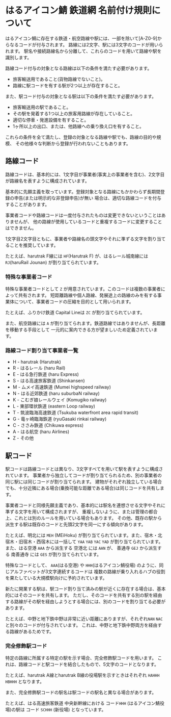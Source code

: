 # はるアイコン鯖 鉄道網 名前付け規則について

はるアイコン鯖に存在する鉄道・航空路線や駅には、一部を除いて[A-Z0-9]からなるコードが付与されます。
路線には2文字、駅には3文字のコードが用いられます。
駅名や接続路線名から分離して、これらのコードを用いて路線や駅を識別します。

路線コード付与の対象となる路線は以下の条件を満たす必要があります。

* 旅客輸送用であること(貨物路線でないこと)。
* 路線に駅コードを有する駅が2つ以上が存在すること。

また、駅コード付与の対象となる駅は以下の条件を満たす必要があります。

* 旅客輸送用の駅であること。
* その駅を発着する1つ以上の旅客用路線が存在していること。
* 適切な停車・発進設備を有すること。
* 1ヶ所以上の出口、または、他路線への乗り換え口を有すること。

これらの条件を全て満たし、登録の対象となる路線や駅でも、路線の目的や規模、
その他様々な判断から登録が行われないこともあります。

## 路線コード

路線コードは、基本的には、1文字目が事業者(事実上の事業者を含む)、2文字目が路線名を表すように構成されています。

基本的に先願主義を取っています。登録対象となる路線にもかかわらず長期間登録の申告(または明示的な非登録申告)が無い
場合は、適切な路線コードを付与することがあります。

事業者コードや路線コードは一度付与されたものは変更できないということはありませんが、
他の路線が使用しているコードと重複するコードに変更することはできません。

1文字目2文字目ともに、事業者や路線名の頭文字やそれに準ずる文字を割り当てることを推奨しています。

たとえば、harutrak F線には `HF`(Harutrak F) が、はるレール城南線には `RJ`(haruRail Jounan) が割り当てられています。

### 特殊な事業者コード

特殊な事業者コードとして `Z` が用意されています。このコードは複数の事業者によって共有されます。
短距離路線や個人路線、発展途上の路線のみを有する事業体について、事業者コードの圧縮を目的として用いられます。

たとえば、ふりかけ鉄道 Capital Lineは `ZC` が割り当てられています。

また、航空路線には `A` が割り当てられます。鉄道路線ではありませんが、長距離を移動する手段として
一元的に案内できる方が望ましいため定義されています。

### 路線コード割り当て事業者一覧

* H - harutrak (Harutrak)
* R - はるレール (haru Rail)
* E - はる急行鉄道 (haru Express)
* S - はる高速旅客鉄道 (Shinkansen)
* M - ムメイ高速鉄道 (Mumei highspeed railway)
* N - はる近郊鉄道 (haru suburbaN railway)
* K - こむぎ娘レールウェイ (Komugiko railway)
* L - 東部環状鉄道 (eastern Loop railway)
* T - 筑波臨海高速鉄道 (Tsukuba waterfront area rapid transit)
* G - 竜ヶ崎臨海鉄道 (ryuGasaki rinkai railway)
* C - ささみ鉄道 (Chikuwa express)
* A - はる航空 (haru Airlines)
* Z - その他

## 駅コード

駅コードは路線コードとは異なり、3文字すべてを用いて駅を表すように構成されています。
事業者から独立してコードが割り当てられるため、別の事業者の同じ駅には同じコードが割り当てられます。
建物がそれぞれ独立している場合でも、十分近隣にある場合(乗換可能な距離である場合)は同じコードを共有します。

事業者コードと同様先願主義であり、基本的には駅名を連想させる文字やそれに準ずる文字を用いて構成されますが、
重複しないように、または管理の都合上、これとは別のルールを用いている場合もあります。
その他、既存の駅から派生する駅は既存のコードと先頭2文字を同一にする傾向があります。

たとえば、明北には `MEH` (MEiHoku) が割り当てられています。また、宿木・北宿木・旧宿木・西宿木には一括して
`YAA` `YAB` `YAC` `YAD` が割り当てられています。
また、はる空港 `AAA` から派生する 空港北 には `AAN` が、 善通寺 `GEJ` から派生する 南善通寺 には `GES` が割り当てられています。

特殊なコードとして、 `AAA`(はる空港) や `HHH`(はるアイコン鯖役場) のように、同じアルファベットが3文字連続するコードは
複数の路線が乗り入れるハブの役割を果たしている大規模駅向けに予約されています。

新たに開業する駅は、駅コード割り当て済みの駅が近くに存在する場合は、基本的にはそのコードを共有します。
ただし、そのコードを共有する別の駅を経由する路線がその駅を経由しようとする場合には、別のコードを割り当てる必要があります。

たとえば、中野と地下鉄中野は非常に近い距離にありますが、それぞれ`NAN` `NAC` と別々のコードが付与されています。
これは、中野と地下鉄中野両方を経由する路線があるためです。

### 完全修飾駅コード

特定の路線に所属する特定の駅を示す場合、完全修飾駅コードを用います。
これは、路線コードと駅コードを結合したもので、5文字のコードとなります。

たとえば、harutrak A線とharutrak B線の役場駅を示すときはそれぞれ `HAHHH` `HBHHH` となります。

また、完全修飾駅コードの駅名は駅コードの駅名と異なる場合があります。

たとえば、はる高速旅客鉄道 中央新幹線における コード`HHH` (はるアイコン鯖役場)の駅は
コード `SCHHH` (新役場) となっています。
